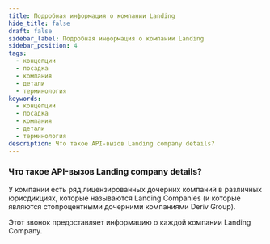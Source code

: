 ```yaml
---
title: Подробная информация о компании Landing
hide_title: false
draft: false
sidebar_label: Подробная информация о компании Landing
sidebar_position: 4
tags:
  - концепции
  - посадка
  - компания
  - детали
  - терминология
keywords:
  - концепции
  - посадка
  - компания
  - детали
  - терминология
description: Что такое API-вызов Landing company details?
---
```


### Что такое API-вызов Landing company details?

У компании есть ряд лицензированных дочерних компаний в различных юрисдикциях, которые называются Landing Companies (и которые являются стопроцентными дочерними компаниями Deriv Group).

Этот звонок предоставляет информацию о каждой компании Landing Company.
